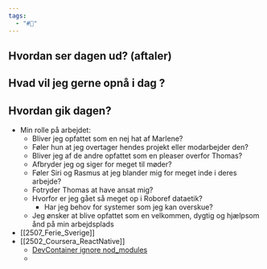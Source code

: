 ```yaml
---
tags:
  - "#📅"
---
```

## Hvordan ser dagen ud? (aftaler)


## Hvad vil jeg gerne opnå i dag ?


## Hvordan gik dagen?
* Min rolle på arbejdet:
	* Bliver jeg opfattet som en nej hat af Marlene?
	* Føler hun at jeg overtager hendes projekt eller modarbejder den?
	* Bliver jeg af de andre opfattet som en pleaser overfor Thomas?
	* Afbryder jeg og siger for meget til møder?
	* Føler Siri og Rasmus at jeg blander mig for meget inde i deres arbejde?
	* Fotryder Thomas at have ansat mig?
	* Hvorfor er jeg gået så meget op i Roboref dataetik?
		* Har jeg behov for systemer som jeg kan overskue?
	* Jeg ønsker at blive opfattet som en velkommen, dygtig og hjælpsom ånd på min arbejdsplads
* [[2507_Ferie_Sverige]]
* [[2502_Coursera_ReactNative]]
	* [DevContainer ignore nod_modules](https://github.com/microsoft/vscode-remote-release/issues/620)
	* 